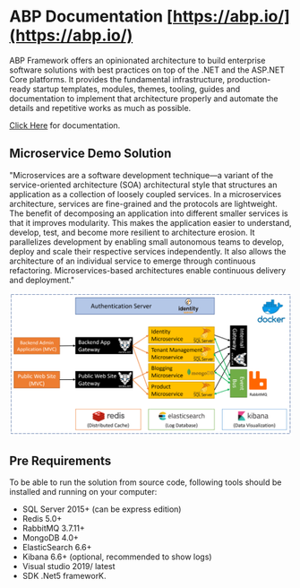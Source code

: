 # ABP Documentation [https://abp.io/](https://abp.io/)
ABP Framework offers an opinionated architecture to build enterprise software solutions with best practices on top of the .NET and the ASP.NET Core platforms. It provides the fundamental infrastructure, production-ready startup templates, modules, themes, tooling, guides and documentation to implement that architecture properly and automate the details and repetitive works as much as possible.

[Click Here](https://docs.abp.io/en/abp/latest/Samples/Microservice-Demo) for documentation.

## Microservice Demo Solution
"Microservices are a software development technique—a variant of the service-oriented architecture (SOA) architectural style that structures an application as a collection of loosely coupled services. In a microservices architecture, services are fine-grained and the protocols are lightweight. The benefit of decomposing an application into different smaller services is that it improves modularity. This makes the application easier to understand, develop, test, and become more resilient to architecture erosion. It parallelizes development by enabling small autonomous teams to develop, deploy and scale their respective services independently. It also allows the architecture of an individual service to emerge through continuous refactoring. Microservices-based architectures enable continuous delivery and deployment."

![abp architecture](https://raw.githubusercontent.com/abpframework/abp/rel-5.0/docs/en/images/microservice-sample-diagram-3.png)

## Pre Requirements
To be able to run the solution from source code, following tools should be installed and running on your computer:

- SQL Server 2015+ (can be express edition)
- Redis 5.0+
- RabbitMQ 3.7.11+
- MongoDB 4.0+
- ElasticSearch 6.6+
- Kibana 6.6+ (optional, recommended to show logs)
- Visual studio 2019/ latest
- SDK .Net5 frameworK.
